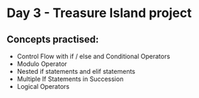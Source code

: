 # Day 3 - Treasure Island project

## Concepts practised:
- Control Flow with if / else and Conditional Operators
- Modulo Operator
- Nested if statements and elif statements
- Multiple If Statements in Succession
- Logical Operators
